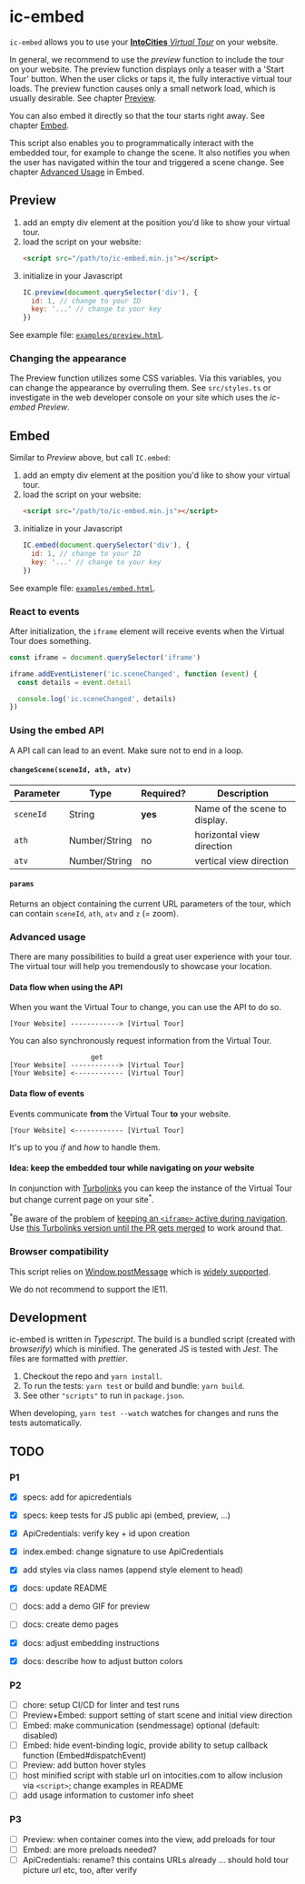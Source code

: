 # ic-embed

`ic-embed` allows you to use your [**IntoCities** _Virtual Tour_](https://intocities.com/) on your website.

In general, we recommend to use the _preview_ function to include the tour on your website.
The preview function displays only a teaser with a 'Start Tour' button. When the user clicks or taps it, the fully interactive virtual tour loads. The preview function causes only a small network load, which is usually desirable. See chapter [Preview](#preview).

You can also embed it directly so that the tour starts right away. See chapter [Embed](#embed).

This script also enables you to programmatically interact with the embedded tour, for example to change the scene. It also notifies you when the user has navigated within the tour and triggered a scene change. See chapter [Advanced Usage](#advanced-usage) in Embed.

## Preview

1. add an empty div element at the position you'd like to show your virtual tour.
2. load the script on your website:
   ```html
   <script src="/path/to/ic-embed.min.js"></script>
   ```
3. initialize in your Javascript
   ```javascript
   IC.preview(document.querySelector('div'), {
     id: 1, // change to your ID
     key: '...' // change to your key
   })
   ```

See example file: [`examples/preview.html`](examples/preview.html).

### Changing the appearance

The Preview function utilizes some CSS variables. Via this variables, you can change the appearance by overruling them. See `src/styles.ts` or investigate in the web developer console on your site which uses the _ic-embed Preview_.

## Embed

Similar to _Preview_ above, but call `IC.embed`:

1. add an empty div element at the position you'd like to show your virtual tour.
2. load the script on your website:
   ```html
   <script src="/path/to/ic-embed.min.js"></script>
   ```
3. initialize in your Javascript
   ```javascript
   IC.embed(document.querySelector('div'), {
     id: 1, // change to your ID
     key: '...' // change to your key
   })
   ```

See example file: [`examples/embed.html`](examples/embed.html).

### React to events

After initialization, the `iframe` element will receive events when the Virtual Tour does something.

```javascript
const iframe = document.querySelector('iframe')

iframe.addEventListener('ic.sceneChanged', function (event) {
  const details = event.detail

  console.log('ic.sceneChanged', details)
})
```

### Using the embed API

A API call can lead to an event. Make sure not to end in a loop.

#### `changeScene(sceneId, ath, atv)`

| Parameter | Type          | Required? | Description                   |
| --------- | ------------- | --------- | ----------------------------- |
| `sceneId` | String        | **yes**   | Name of the scene to display. |
| `ath`     | Number/String | no        | horizontal view direction     |
| `atv`     | Number/String | no        | vertical view direction       |

#### `params`

Returns an object containing the current URL parameters of the tour, which can contain `sceneId`, `ath`, `atv` and `z` (= zoom).

### Advanced usage

There are many possibilities to build a great user experience with your tour. The virtual tour will help you tremendously to showcase your location.

#### Data flow when using the API

When you want the Virtual Tour to change, you can use the API to do so.

```
[Your Website] ------------> [Virtual Tour]
```

You can also synchronously request information from the Virtual Tour.

```
                    get
[Your Website] ------------> [Virtual Tour]
[Your Website] <------------ [Virtual Tour]
```

#### Data flow of events

Events communicate **from** the Virtual Tour **to** your website.

```
[Your Website] <------------ [Virtual Tour]
```

It's up to you _if_ and _how_ to handle them.

#### Idea: keep the embedded tour while navigating on _your_ website

In conjunction with [Turbolinks](https://github.com/turbolinks/turbolinks) you can keep the instance of the Virtual Tour but change current page on your site<sup>\*</sup>.

<sup>\*</sup>Be aware of the problem of [keeping an `<iframe>` active during navigation](https://stackoverflow.com/questions/8318264/how-to-move-an-iframe-in-the-dom-without-losing-its-state#answer-8318401). Use [this Turbolinks version until the PR gets merged](https://github.com/turbolinks/turbolinks/pull/457) to work around that.

### Browser compatibility

This script relies on [Window.postMessage](https://developer.mozilla.org/en-US/docs/Web/API/Window/postMessage) which is [widely supported](https://caniuse.com/#feat=x-doc-messaging).

We do not recommend to support the IE11.

## Development

ic-embed is written in _Typescript_. The build is a bundled script (created with _browserify_) which is minified.
The generated JS is tested with _Jest_. The files are formatted with _prettier_.

1. Checkout the repo and `yarn install`.
2. To run the tests: `yarn test` or build and bundle: `yarn build`.
3. See other `"scripts"` to run in `package.json`.

When developing, `yarn test --watch` watches for changes and runs the tests automatically.

## TODO

### P1

- [x] specs: add for apicredentials
- [x] specs: keep tests for JS public api (embed, preview, ...)
- [x] ApiCredentials: verify key + id upon creation
- [x] index.embed: change signature to use ApiCredentials
- [x] add styles via class names (append style element to head)

- [x] docs: update README
- [ ] docs: add a demo GIF for preview
- [ ] docs: create demo pages
- [x] docs: adjust embedding instructions
- [x] docs: describe how to adjust button colors

### P2

- [ ] chore: setup CI/CD for linter and test runs
- [ ] Preview+Embed: support setting of start scene and initial view direction
- [ ] Embed: make communication (sendmessage) optional (default: disabled)
- [ ] Embed: hide event-binding logic, provide ability to setup callback function (Embed#dispatchEvent)
- [ ] Preview: add button hover styles
- [ ] host minified script with stable url on intocities.com to allow inclusion via `<script>`; change examples in README
- [ ] add usage information to customer info sheet

### P3

- [ ] Preview: when container comes into the view, add preloads for tour
- [ ] Embed: are more preloads needed?
- [ ] ApiCredentials: rename? this contains URLs already ... should hold tour picture url etc, too, after verify

